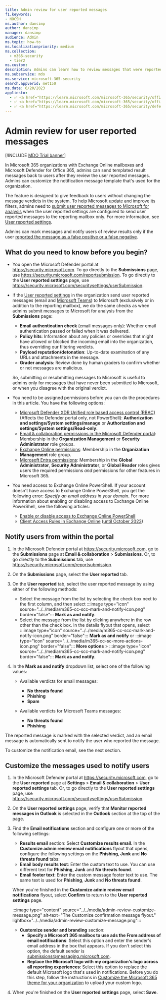 ```yaml
---
title: Admin review for user reported messages
f1.keywords:
- NOCSH
ms.author: dansimp
author: dansimp
manager: dansimp
audience: Admin
ms.topic: how-to
ms.localizationpriority: medium
ms.collection:
  - m365-security
  - tier2
ms.custom:
description: Admins can learn how to review messages that were reported by users and give them feedback.
ms.subservice: mdo
ms.service: microsoft-365-security
search.appverid: met150
ms.date: 6/20/2023
appliesto:
  - ✅ <a href="https://learn.microsoft.com/microsoft-365/security/office-365-security/eop-about" target="_blank">Exchange Online Protection</a>
  - ✅ <a href="https://learn.microsoft.com/microsoft-365/security/office-365-security/mdo-security-comparison#defender-for-office-365-plan-1-vs-plan-2-cheat-sheet" target="_blank">Microsoft Defender for Office 365 plan 1 and plan 2</a>
  - ✅ <a href="https://learn.microsoft.com/microsoft-365/security/defender/microsoft-365-defender" target="_blank">Microsoft Defender XDR</a>
---
```


# Admin review for user reported messages

[!INCLUDE [MDO Trial banner](../includes/mdo-trial-banner.md)]

In Microsoft 365 organizations with Exchange Online mailboxes and Microsoft Defender for Office 365, admins can send templated result messages back to users after they review the user reported messages. Admins can customize the notification message template that's used for the organization.

The feature is designed to give feedback to users without changing the message verdicts in the system. To help Microsoft update and improve its filters, admins need to [submit user reported messages to Microsoft for analysis](submissions-admin.md#submit-user-reported-messages-to-microsoft-for-analysis) when the user reported settings are configured to send user reported messages to the reporting mailbox only. For more information, see [User reported settings](submissions-user-reported-messages-custom-mailbox.md).

Admins can mark messages and notify users of review results only if the user [reported the message as a false positive or a false negative](submissions-outlook-report-messages.md).

## What do you need to know before you begin?

- You open the Microsoft Defender portal at <https://security.microsoft.com>. To go directly to the **Submissions** page, use <https://security.microsoft.com/reportsubmission>. To go directly to the **User reported settings** page, use <https://security.microsoft.com/securitysettings/userSubmission>.

- If the [User reported settings](submissions-user-reported-messages-custom-mailbox.md) in the organization send user reported messages (email and [Microsoft Teams](submissions-teams.md)) to Microsoft (exclusively or in addition to the reporting mailbox), we do the same checks as when admins submit messages to Microsoft for analysis from the **Submissions** page:
  - **Email authentication check** (email messages only): Whether email authentication passed or failed when it was delivered.
  - **Policy hits**: Information about any policies or overrides that might have allowed or blocked the incoming email into the organization, thus overriding our filtering verdicts.
  - **Payload reputation/detonation**: Up-to-date examination of any URLs and attachments in the message.
  - **Grader analysis**: Review done by human graders to confirm whether or not messages are malicious.

  So, submitting or resubmitting messages to Microsoft is useful to admins only for messages that have never been submitted to Microsoft, or when you disagree with the original verdict.

- You need to be assigned permissions before you can do the procedures in this article. You have the following options:
  - [Microsoft Defender XDR Unified role based access control (RBAC)](/microsoft-365/security/defender/manage-rbac) (Affects the Defender portal only, not PowerShell): **Authorization and settings/System settings/manage** or **Authorization and settings/System settings/Read-only**.
  - [Email & collaboration permissions in the Microsoft Defender portal](mdo-portal-permissions.md): Membership in the **Organization Management** or **Security Administrator** role groups.
  - [Exchange Online permissions](/exchange/permissions-exo/permissions-exo): Membership in the **Organization Management** role group.
  - [Microsoft Entra permissions](/microsoft-365/admin/add-users/about-admin-roles): Membership in the **Global Administrator**, **Security Administrator**, or **Global Reader** roles gives users the required permissions _and_ permissions for other features in Microsoft 365.

- You need access to Exchange Online PowerShell. If your account doesn't have access to Exchange Online PowerShell, you get the following error: *Specify an email address in your domain*. For more information about enabling or disabling access to Exchange Online PowerShell, see the following articles:
  - [Enable or disable access to Exchange Online PowerShell](/powershell/exchange/disable-access-to-exchange-online-powershell)
  - [Client Access Rules in Exchange Online](/exchange/clients-and-mobile-in-exchange-online/client-access-rules/client-access-rules) ([until October 2023](https://techcommunity.microsoft.com/t5/exchange-team-blog/deprecation-of-client-access-rules-in-exchange-online/ba-p/3638563))

## Notify users from within the portal

1. In the Microsoft Defender portal at <https://security.microsoft.com>, go to the **Submissions** page at **Email & collaboration** \> **Submissions**. Or, to go directly to the **Submissions** tab, use <https://security.microsoft.com/reportsubmission>.

2. On the **Submissions** page, select the **User reported** tab.

3. On the **User reported** tab, select the user reported message by using either of the following methods:

   - Select the message from the list by selecting the check box next to the first column, and then select :::image type="icon" source="../../media/m365-cc-scc-mark-and-notify-icon.png" border="false"::: **Mark as and notify**.
   - Select the message from the list by clicking anywhere in the row other than the check box. In the details flyout that opens, select :::image type="icon" source="../../media/m365-cc-scc-mark-and-notify-icon.png" border="false"::: **Mark as and notify** or :::image type="icon" source="../../media/m365-cc-sc-more-actions-icon.png" border="false"::: **More options** \> :::image type="icon" source="../../media/m365-cc-scc-mark-and-notify-icon.png" border="false"::: **Mark as and notify**.

4. In the **Mark as and notify** dropdown list, select one of the following values:

   - Available verdicts for email messages:
     - **No threats found**
     - **Phishing**
     - **Spam**

   - Available verdicts for Microsoft Teams messages:
     - **No threats found**
     - **Phishing**

The reported message is marked with the selected verdict, and an email message is automatically sent to notify the user who reported the message.

To customize the notification email, see the next section.

## Customize the messages used to notify users

1. In the Microsoft Defender portal at <https://security.microsoft.com>, go to the **User reported** page at **Settings** \> **Email & collaboration** \> **User reported settings** tab. Or, to go directly to the **User reported settings** page, use <https://security.microsoft.com/securitysettings/userSubmission>.

2. On the **User reported settings** page, verify that **Monitor reported messages in Outlook** is selected in the **Outlook** section at the top of the page.

3. Find the **Email notifications** section and configure one or more of the following settings:

   - **Results email** section: Select **Customize results email**. In the **Customize admin review email notifications** flyout that opens, configure the following settings on the **Phishing**, **Junk** and **No threats found** tabs:
    - **Email body results text**: Enter the custom text to use. You can use different text for **Phishing**, **Junk** and **No threats found**.
    - **Email footer text**: Enter the custom message footer text to use. The same text is used for **Phishing**, **Junk** and **No threats found**.

     When you're finished in the **Customize admin review email notifications** flyout, select **Confirm** to return to the **User reported settings** page.

     :::image type="content" source="../../media/admin-review-customize-message.png" alt-text="The Customize confirmation message flyout." lightbox="../../media/admin-review-customize-message.png":::

   - **Customize sender and branding** section:
     - **Specify a Microsoft 365 mailbox to use ads the From address of email notifications**: Select this option and enter the sender's email address in the box that appears. If you don't select this option, the default sender is submissions@messaging.microsoft.com.
     - **Replace the Microsoft logo with my organization's logo across all reporting experiences**: Select this option to replace the default Microsoft logo that's used in notifications. Before you do this step, follow the instructions in [Customize the Microsoft 365 theme for your organization](/microsoft-365/admin/setup/customize-your-organization-theme) to upload your custom logo.

4. When you're finished on the **User reported settings** page, select **Save**.

